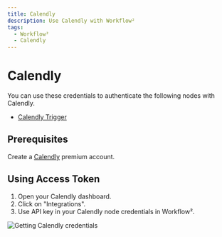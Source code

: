 ```yaml
---
title: Calendly
description: Use Calendly with Workflow²
tags:
  - Workflow²
  - Calendly
---
```

# Calendly

You can use these credentials to authenticate the following nodes with Calendly.
- [Calendly Trigger](/workflow/integrations/trigger-nodes/workflow-nodes-base.calendlyTrigger/)

## Prerequisites

Create a [Calendly](https://www.calendly.com/) premium account.

## Using Access Token

1. Open your Calendly dashboard.
2. Click on "Integrations".
3. Use API key in your Calendly node credentials in Workflow².


![Getting Calendly credentials](/_images/integrations/credentials/calendly/using-access-token.gif)
